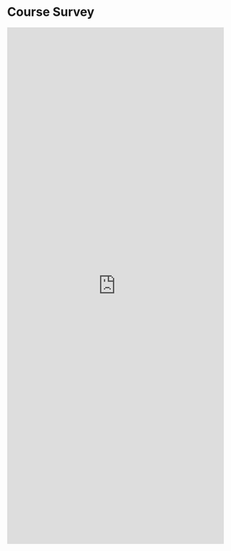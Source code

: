 # Course Survey

<iframe width="800px" height="1200px" src="https://forms.office.com/r/NYTCLRxipn" frameborder="0" marginwidth="0" marginheight="0" style="border: none; max-width:100%; max-height:100vh" allowfullscreen webkitallowfullscreen mozallowfullscreen msallowfullscreen> </iframe>

